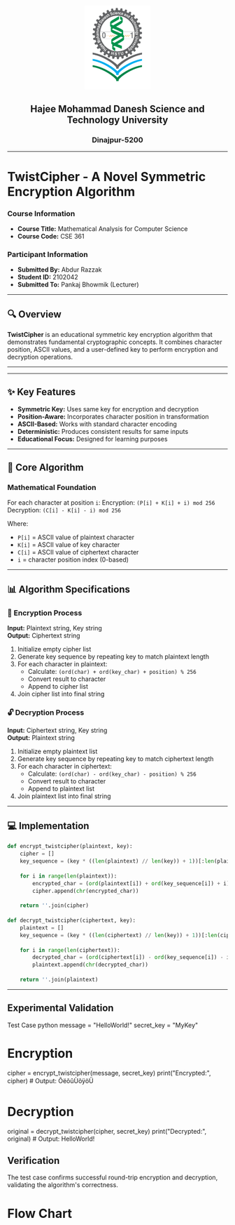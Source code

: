 <p align="center">
  <img src="./HSTU_Logo.png" alt="HSTU Logo" width="150">
</p>

<h2 align="center"><strong>Hajee Mohammad Danesh Science and Technology University</strong></h2>

<h3 align="center">Dinajpur-5200</h3>

---

# TwistCipher - A Novel Symmetric Encryption Algorithm

### Course Information
- **Course Title:** Mathematical Analysis for Computer Science  
- **Course Code:** CSE 361  


### Participant Information
- **Submitted By:** Abdur Razzak  
- **Student ID:** 2102042  
- **Submitted To:** Pankaj Bhowmik (Lecturer)  

---

## 🔍 Overview
**TwistCipher** is an educational symmetric key encryption algorithm that demonstrates fundamental cryptographic concepts. It combines character position, ASCII values, and a user-defined key to perform encryption and decryption operations.

---

---

## ✨ Key Features
- **Symmetric Key:** Uses same key for encryption and decryption
- **Position-Aware:** Incorporates character position in transformation
- **ASCII-Based:** Works with standard character encoding
- **Deterministic:** Produces consistent results for same inputs
- **Educational Focus:** Designed for learning purposes

--- 

## 🧮 Core Algorithm

### Mathematical Foundation
For each character at position `i`:
Encryption: `(P[i] + K[i] + i) mod 256`
Decryption: `(C[i] - K[i] - i) mod 256`

Where:
- `P[i]` = ASCII value of plaintext character
- `K[i]` = ASCII value of key character
- `C[i]` = ASCII value of ciphertext character
- `i` = character position index (0-based)

---

## 📊 Algorithm Specifications

### 🔐 Encryption Process
**Input:** Plaintext string, Key string  
**Output:** Ciphertext string  

1. Initialize empty cipher list
2. Generate key sequence by repeating key to match plaintext length
3. For each character in plaintext:
   - Calculate: `(ord(char) + ord(key_char) + position) % 256`
   - Convert result to character
   - Append to cipher list
4. Join cipher list into final string

### 🔓 Decryption Process
**Input:** Ciphertext string, Key string  
**Output:** Plaintext string  

1. Initialize empty plaintext list
2. Generate key sequence by repeating key to match ciphertext length
3. For each character in ciphertext:
   - Calculate: `(ord(char) - ord(key_char) - position) % 256`
   - Convert result to character
   - Append to plaintext list
4. Join plaintext list into final string

---

## 💻 Implementation

```python
def encrypt_twistcipher(plaintext, key):
    cipher = []
    key_sequence = (key * ((len(plaintext) // len(key)) + 1))[:len(plaintext)]
    
    for i in range(len(plaintext)):
        encrypted_char = (ord(plaintext[i]) + ord(key_sequence[i]) + i) % 256
        cipher.append(chr(encrypted_char))
    
    return ''.join(cipher)

def decrypt_twistcipher(ciphertext, key):
    plaintext = []
    key_sequence = (key * ((len(ciphertext) // len(key)) + 1))[:len(ciphertext)]
    
    for i in range(len(ciphertext)):
        decrypted_char = (ord(ciphertext[i]) - ord(key_sequence[i]) - i) % 256
        plaintext.append(chr(decrypted_char))
    
    return ''.join(plaintext)

```
------
## Experimental Validation
Test Case
python
message = "HelloWorld!"
secret_key = "MyKey"

# Encryption
cipher = encrypt_twistcipher(message, secret_key)
print("Encrypted:", cipher)  # Output: ÕëõûÙõÿöÜ

# Decryption
original = decrypt_twistcipher(cipher, secret_key)
print("Decrypted:", original)  # Output: HelloWorld!

## Verification
The test case confirms successful round-trip encryption and decryption, validating the algorithm's correctness.

# Flow Chart 
